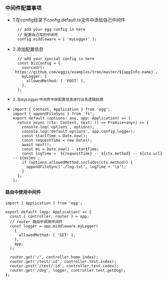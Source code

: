 ### 中间件配置事项

* 1.在config目录下config.default.ts文件中添加自己中间件
  ```
    // add your egg config in here
    // 配置自己写的中间件
    config.middleware = [ 'myLogger' ];
  ```
* 2.添加配置信息
  ```
    // add your special config in here
    const bizConfig = {
      sourceUrl: `https://github.com/eggjs/examples/tree/master/${appInfo.name}`,
      myLogger: {
        allowedMethod: [ 'POST' ],
      },
    };
  ```
* `3.在myLogger中间件中获配置信息进行业务逻辑处理`
* ```
  import { Context, Application } from 'egg';
  import { appendFileSync } from 'fs';
  export default (options: any, app: Application) => {
    return async (ctx: Context, next: () => Promise<any>) => {
      console.log('options', options);
      console.log('default options', app.config.logger);
      const startTime = Date.now();
      const requestTime = new Date();
      await next();
      const ms = Date.now() - startTime;
      const logTime = `${requestTime} -- ${ctx.method} -- ${ctx.url} -- ${ms}ms`;
      if (options.allowedMethod.includes(ctx.method)) {
        appendFileSync('./log.txt', logTime + '\n');
      }
    };
  };
  ```

#### 路由中使用中间件

```
import { Application } from 'egg';

export default (app: Application) => {
  const { controller, router } = app;
  // router 路由中调用中间件
  const logger = app.middleware.myLogger(
    {
      allowedMethod: [ 'GET' ],
    },
    app,
  );

  router.get('/', controller.home.index);
  router.get('/test/:id', controller.test.index);
  router.post('/test/:id', controller.test.index);
  router.get('/dog', logger, controller.test.getDog);
};

```
